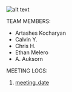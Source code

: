 ![alt text](https://github.com/SoftwareChimp/SoftwareChimp.github.io/blob/main/Chimp%20big.jpg?raw=true)

TEAM MEMBERS:
- Artashes Kocharyan
- Calvin Y.
- Chris H.
- Ethan Melero
- A. Auksorn

MEETING LOGS:

1) [meeting_date](https://github.com/JustAnotherDevFromLA/SoftwareChimp.github.io/blob/main/Meeting_Logs/Test_Log?raw=true)
